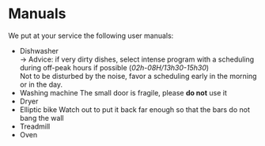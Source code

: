 # Manuals

We put at your service the following user manuals:

* Dishwasher  
  → Advice: if very dirty dishes, select intense program with a scheduling during off-peak hours if possible \(_02h-08H/13h30-15h30_\)  
  Not to be disturbed by the noise, favor a scheduling early in the morning or in the day.
* Washing machine 
  The small door is fragile, please **do not** use it
* Dryer
* Elliptic bike 
  Watch out to put it back far enough so that the bars do not bang the wall
* Treadmill
* Oven



